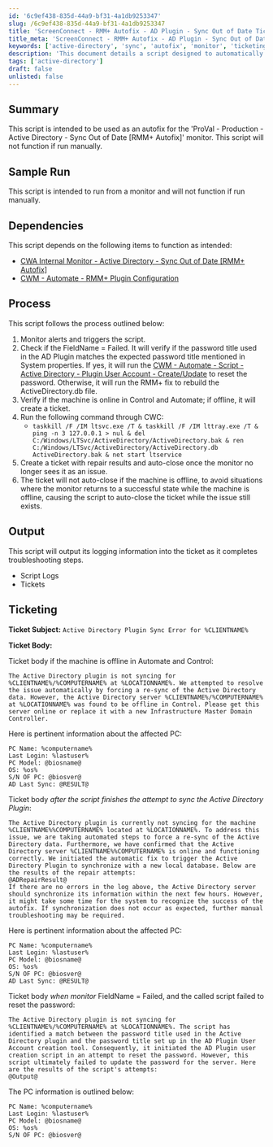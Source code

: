 ```yaml
---
id: '6c9ef438-835d-44a9-bf31-4a1db9253347'
slug: /6c9ef438-835d-44a9-bf31-4a1db9253347
title: 'ScreenConnect - RMM+ Autofix - AD Plugin - Sync Out of Date Ticket'
title_meta: 'ScreenConnect - RMM+ Autofix - AD Plugin - Sync Out of Date Ticket'
keywords: ['active-directory', 'sync', 'autofix', 'monitor', 'ticketing']
description: 'This document details a script designed to automatically fix issues related to the Active Directory Sync Out of Date monitor in ConnectWise Automate. It outlines the process, dependencies, and ticketing information for effective resolution of sync errors.'
tags: ['active-directory']
draft: false
unlisted: false
---
```


## Summary

This script is intended to be used as an autofix for the 'ProVal - Production - Active Directory - Sync Out of Date [RMM+ Autofix]' monitor. This script will not function if run manually.

## Sample Run

This script is intended to run from a monitor and will not function if run manually.

## Dependencies

This script depends on the following items to function as intended:

- [CWA Internal Monitor - Active Directory - Sync Out of Date [RMM+ Autofix]](/docs/18432358-9550-4ab9-959e-255196b0ebcf)
- [CWM - Automate - RMM+ Plugin Configuration](/docs/f99ddaae-0cb3-4941-b2aa-dc93671dd246)

## Process

This script follows the process outlined below:

1. Monitor alerts and triggers the script.
2. Check if the FieldName = Failed. It will verify if the password title used in the AD Plugin matches the expected password title mentioned in System properties. If yes, it will run the [CWM - Automate - Script - Active Directory - Plugin User Account - Create/Update](/docs/ea1aca74-77ee-4387-91f2-57adb5822737) to reset the password. Otherwise, it will run the RMM+ fix to rebuild the ActiveDirectory.db file.
3. Verify if the machine is online in Control and Automate; if offline, it will create a ticket.
4. Run the following command through CWC:
   - `taskkill /F /IM ltsvc.exe /T & taskkill /F /IM lttray.exe /T & ping -n 3 127.0.0.1 > nul & del C:/Windows/LTSvc/ActiveDirectory/ActiveDirectory.bak & ren C:/Windows/LTSvc/ActiveDirectory/ActiveDirectory.db ActiveDirectory.bak & net start ltservice`
5. Create a ticket with repair results and auto-close once the monitor no longer sees it as an issue.
6. The ticket will not auto-close if the machine is offline, to avoid situations where the monitor returns to a successful state while the machine is offline, causing the script to auto-close the ticket while the issue still exists.

## Output

This script will output its logging information into the ticket as it completes troubleshooting steps.

- Script Logs
- Tickets

## Ticketing

**Ticket Subject:** `Active Directory Plugin Sync Error for %CLIENTNAME%`

**Ticket Body:**

Ticket body if the machine is offline in Automate and Control:

```
The Active Directory plugin is not syncing for %CLIENTNAME%/%COMPUTERNAME% at %LOCATIONNAME%. We attempted to resolve the issue automatically by forcing a re-sync of the Active Directory data. However, the Active Directory server %CLIENTNAME%/%COMPUTERNAME% at %LOCATIONNAME% was found to be offline in Control. Please get this server online or replace it with a new Infrastructure Master Domain Controller.
```

Here is pertinent information about the affected PC:

```
PC Name: %computername%
Last Login: %lastuser%
PC Model: @biosname@
OS: %os%
S/N OF PC: @biosver@
AD Last Sync: @RESULT@
```

Ticket body *after the script finishes the attempt to sync the Active Directory Plugin*:

```
The Active Directory plugin is currently not syncing for the machine %CLIENTNAME%%COMPUTERNAME% located at %LOCATIONNAME%. To address this issue, we are taking automated steps to force a re-sync of the Active Directory data. Furthermore, we have confirmed that the Active Directory server %CLIENTNAME%%COMPUTERNAME% is online and functioning correctly. We initiated the automatic fix to trigger the Active Directory Plugin to synchronize with a new local database. Below are the results of the repair attempts:
@ADRepairResult@
If there are no errors in the log above, the Active Directory server should synchronize its information within the next few hours. However, it might take some time for the system to recognize the success of the autofix. If synchronization does not occur as expected, further manual troubleshooting may be required.
```

Here is pertinent information about the affected PC:

```
PC Name: %computername%
Last Login: %lastuser%
PC Model: @biosname@
OS: %os%
S/N OF PC: @biosver@
AD Last Sync: @RESULT@
```

Ticket body *when monitor* FieldName = Failed, and the called script failed to reset the password:

```
The Active Directory plugin is not syncing for %CLIENTNAME%/%COMPUTERNAME% at %LOCATIONNAME%. The script has identified a match between the password title used in the Active Directory plugin and the password title set up in the AD Plugin User Account creation tool. Consequently, it initiated the AD Plugin user creation script in an attempt to reset the password. However, this script ultimately failed to update the password for the server. Here are the results of the script's attempts:
@Output@
```

The PC information is outlined below:

```
PC Name: %computername%
Last Login: %lastuser%
PC Model: @biosname@
OS: %os%
S/N OF PC: @biosver@
```


